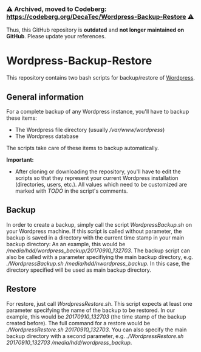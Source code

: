 ### ⚠️ Archived, moved to Codeberg: https://codeberg.org/DecaTec/Wordpress-Backup-Restore ⚠️

Thus, this GitHub repository is **outdated** and **not longer maintained on GitHub**. Please update your references.

# Wordpress-Backup-Restore

This repository contains two bash scripts for backup/restore of [Wordpress](https://wordpress.org).

## General information

For a complete backup of any Wordpress instance, you'll have to backup these items:
- The Wordpress file directory (usually */var/www/wordpress*)
- The Wordpress database

The scripts take care of these items to backup automatically.

**Important:**

- After cloning or downloading the repository, you'll have to edit the scripts so that they represent your current Wordpress installation (directories, users, etc.). All values which need to be customized are marked with *TODO* in the script's comments.

## Backup

In order to create a backup, simply call the script *WordpressBackup.sh* on your Wordpress machine.
If this script is called without parameter, the backup is saved in a directory with the current time stamp in your main backup directory: As an example, this would be */media/hdd/wordpress_backup/20170910_132703*.
The backup script can also be called with a parameter specifiying the main backup directory, e.g. *./WordpressBackup.sh /media/hdd/nwordpress_backup*. In this case, the directory specified will be used as main backup directory. 

## Restore

For restore, just call *WordpressRestore.sh*. This script expects at least one parameter specifying the name of the backup to be restored. In our example, this would be *20170910_132703* (the time stamp of the backup created before). The full command for a restore would be *./WordpressRestore.sh 20170910_132703*.
You can also specify the main backup directory with a second parameter, e.g. *./WordpressRestore.sh 20170910_132703 /media/hdd/wordpress_backup*.
